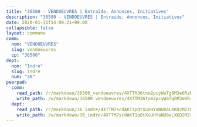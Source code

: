 ```yaml
---
title: "36500 - VENDOEUVRES | Entraide, Annonces, Initiatives"
description: "36500 - VENDOEUVRES | Entraide, Annonces, Initiatives"
date: 2020-01-11T14:09:21+09:00
collapsible: false
layout: commune
comm:
  nom: "VENDOEUVRES"
  slug: vendoeuvres
  cp: "36500"
dept:
  nom: "Indre"
  slug: indre
  num: "36"
peerpad:
  comm:
    read_path: /r/markdown/36500_vendoeuvres/4XTTM36tnm2pcyWaTg6M3e6RzK8yBfEm8VjbS4Yq1RfpiuPJL
    write_path: /w/markdown/36500_vendoeuvres/4XTTM36tnm2pcyWaTg6M3e6RzK8yBfEm8VjbS4Yq1RfpiuPJL-K3TgTqEk8BmncsoBQYwvgU19ceFERLWyFz11GrUyXvfhPwKgi6NSEjDYzeFKYdsS4AbTbqxWsqpdqzgVZZDWnaeqf46Cf44aEHwTYtc9KayVcSffoMDKDZyP9C7hmNGzxcjnBr92
  dept:
    read_path: /r/markdown/36_indre/4XTTM7scdAKT1pQtXuUHYaNU8aLXKD2MZzUyDRUiaoLJH1te1
    write_path: /w/markdown/36_indre/4XTTM7scdAKT1pQtXuUHYaNU8aLXKD2MZzUyDRUiaoLJH1te1-K3TgUJm9AdSDNtPtmMKFa5Tiw77X4i7zf6CsTYrtgVdahxAwuJV6RAfi8dWyH9wrbVDRxjX7knrwwECg7WApeuWQ945kurMeJLQeKJv4CQZseab78J3HMioZhgr2H44E9b6FqBoT
---
```


